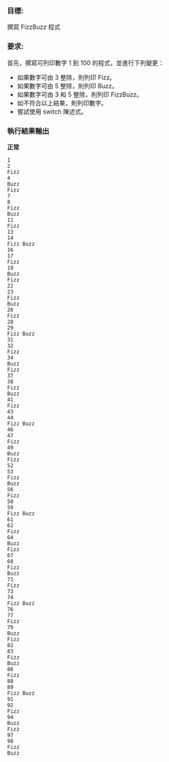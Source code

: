 ### 目標:

撰寫 FizzBuzz 程式

### 要求:

首先，撰寫可列印數字 1 到 100 的程式，並進行下列變更：

- 如果數字可由 3 整除，則列印 Fizz。
- 如果數字可由 5 整除，則列印 Buzz。
- 如果數字可由 3 和 5 整除，則列印 FizzBuzz。
- 如不符合以上結果，則列印數字。
- 嘗試使用 switch 陳述式。

### 執行結果輸出
**正常**
```
1
2
Fizz
4
Buzz
Fizz
7
8
Fizz
Buzz
11
Fizz
13
14
Fizz Buzz
16
17
Fizz
19
Buzz
Fizz
22
23
Fizz
Buzz
26
Fizz
28
29
Fizz Buzz
31
32
Fizz
34
Buzz
Fizz
37
38
Fizz
Buzz
41
Fizz
43
44
Fizz Buzz
46
47
Fizz
49
Buzz
Fizz
52
53
Fizz
Buzz
56
Fizz
58
59
Fizz Buzz
61
62
Fizz
64
Buzz
Fizz
67
68
Fizz
Buzz
71
Fizz
73
74
Fizz Buzz
76
77
Fizz
79
Buzz
Fizz
82
83
Fizz
Buzz
86
Fizz
88
89
Fizz Buzz
91
92
Fizz
94
Buzz
Fizz
97
98
Fizz
Buzz
```
